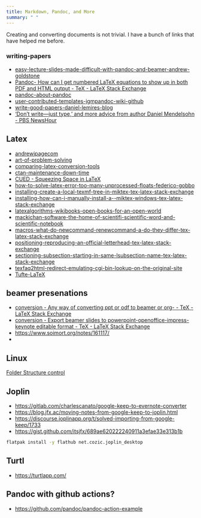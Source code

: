 ```yaml
---
title: Markdown, Pandoc, and More
summary: " "
---
```


Creating and converting documents is not trivial.  I have a bunch of links that have helped me before.

<!--more-->


### writing-papers

* [easy-lecture-slides-made-difficult-with-pandoc-and-beamer-andrew-goldstone](https://andrewgoldstone.com/blog/2014/12/24/slides/)
* [Pandoc- How can I get numbered LaTeX equations to show up in both PDF and HTML output - TeX - LaTeX Stack Exchange](https://tex.stackexchange.com/questions/111868/pandoc-how-can-i-get-numbered-latex-equations-to-show-up-in-both-pdf-and-html-o)
* [pandoc-about-pandoc](https://pandoc.org/)
* [user-contributed-templates-jgmpandoc-wiki-github](https://github.com/jgm/pandoc/wiki/User-contributed-templates)
* [write-good-papers-daniel-lemires-blog](https://lemire.me/blog/rules-to-write-a-good-research-paper/)
* [‘Don’t write—just type,’ and more advice from author Daniel Mendelsohn - PBS NewsHour](https://www.pbs.org/newshour/arts/dont-write-just-type-and-more-advice-from-author-daniel-mendelsohn)

## Latex

* [andrewjpagecom](http://ww25.andrewjpage.com/index.php?/archives/43-Multirow-and-multicolumn-spanning-with-latex-tables.html&subid1=20210620-0926-3353-aadf-8cddb23d57af)
* [art-of-problem-solving](https://artofproblemsolving.com/wiki/index.php/LaTeX:Layout)
* [comparing-latex-conversion-tools](https://peterwittek.com/comparing-latex-conversion-tools.html)
* [ctan-maintenance-down-time](https://www.ctan.org/pkg/excel2latex?lang=en)
* [CUED - Squeezing Space in LaTeX](http://www-h.eng.cam.ac.uk/help/tpl/textprocessing/squeeze.html)
* [how-to-solve-latex-error-too-many-unprocessed-floats-federico-gobbo](https://federicogobbo.wordpress.com/2011/02/24/how-to-solve-latex-errortoo-many-floats/)
* [installing-create-a-local-texmf-tree-in-miktex-tex-latex-stack-exchange](https://tex.stackexchange.com/questions/69483/create-a-local-texmf-tree-in-miktex)
* [installing-how-can-i-manually-install-a--miktex-windows-tex-latex-stack-exchange](https://tex.stackexchange.com/questions/2063/how-can-i-manually-install-a-package-on-miktex-windows)
* [latexalgorithms-wikibooks-open-books-for-an-open-world](https://en.wikibooks.org/wiki/LaTeX/Algorithms)
* [mackichan-software-the-home-of-scientifi-scientific-word-and-scientific-notebook](http://www.mackichan.com/index.html?techtalk/356.htm~mainFrame)
* [macros-what-do-newcommand-renewcommand-a-do-they-differ-tex-latex-stack-exchange](https://tex.stackexchange.com/questions/36175/what-do-newcommand-renewcommand-and-providecommand-do-and-how-do-they-differ)
* [positioning-reproducing-an-official-letterhead-tex-latex-stack-exchange](https://tex.stackexchange.com/questions/59932/reproducing-an-official-letterhead)
* [sectioning-subsection-starting-in-same-lsubsection-name-tex-latex-stack-exchange](https://tex.stackexchange.com/questions/164333/subsection-starting-in-same-line-as-subsection-name)
* [texfaq2html-redirect-emulating-cgi-bin-lookup-on-the-original-site](https://texfaq.org/cgi-bin/texfaq2html?label=floats)
* [Tufte-LaTeX](https://tufte-latex.github.io/tufte-latex/)


## beamer presenations

* [conversion - Any way of converting ppt or odf to beamer or org- - TeX - LaTeX Stack Exchange](https://tex.stackexchange.com/questions/66007/any-way-of-converting-ppt-or-odf-to-beamer-or-org)
* [conversion - Export beamer slides to powerpoint-openoffice-impress-keynote editable format - TeX - LaTeX Stack Exchange](https://tex.stackexchange.com/questions/21986/export-beamer-slides-to-powerpoint-openoffice-impress-keynote-editable-format)
* <https://www.soimort.org/notes/161117/>
* 

## Linux

[Folder Structure control](https://web.physics.wustl.edu/alford/tex/tex_paths.html)

## Joplin

* <https://gitlab.com/charlescanato/google-keep-to-evernote-converter>
* <https://blog.jfx.ac/moving-notes-from-google-keep-to-joplin.html>
* <https://discourse.joplinapp.org/t/solved-importing-from-google-keep/1733>
* <https://gist.github.com/itsjfx/689ae620222240911a3efae33e313b1b>

```bash
flatpak install -y flathub net.cozic.joplin_desktop
```

## Turtl

* <https://turtlapp.com/>

## Pandoc with github actions?

* <https://github.com/pandoc/pandoc-action-example>